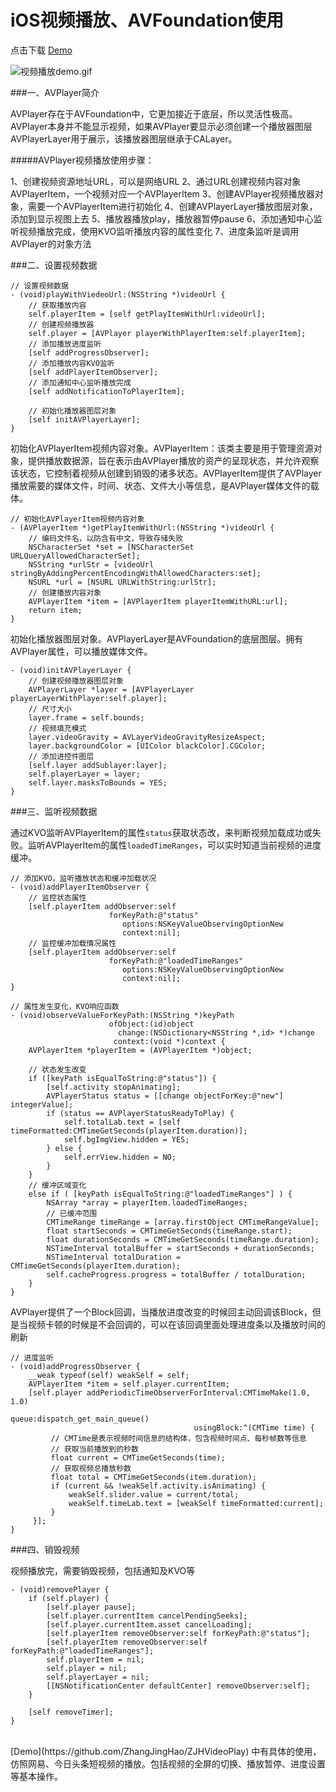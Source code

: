 # iOS视频播放、AVFoundation使用

点击下载 [Demo](https://github.com/ZhangJingHao/ZJHVideoPlay)

![视频播放demo.gif](https://upload-images.jianshu.io/upload_images/2120486-e72956ad9845af4d.gif?imageMogr2/auto-orient/strip)

###一、AVPlayer简介

AVPlayer存在于AVFoundation中，它更加接近于底层，所以灵活性极高。
AVPlayer本身并不能显示视频，如果AVPlayer要显示必须创建一个播放器图层AVPlayerLayer用于展示，该播放器图层继承于CALayer。

#####AVPlayer视频播放使用步骤：

1、创建视频资源地址URL，可以是网络URL
2、通过URL创建视频内容对象AVPlayerItem，一个视频对应一个AVPlayerItem
3、创建AVPlayer视频播放器对象，需要一个AVPlayerItem进行初始化
4、创建AVPlayerLayer播放图层对象，添加到显示视图上去
5、播放器播放play，播放器暂停pause
6、添加通知中心监听视频播放完成，使用KVO监听播放内容的属性变化
7、进度条监听是调用AVPlayer的对象方法

###二、设置视频数据

```
// 设置视频数据
- (void)playWithViedeoUrl:(NSString *)videoUrl {
    // 获取播放内容
    self.playerItem = [self getPlayItemWithUrl:videoUrl];
    // 创建视频播放器
    self.player = [AVPlayer playerWithPlayerItem:self.playerItem];
    // 添加播放进度监听
    [self addProgressObserver];
    // 添加播放内容KVO监听
    [self addPlayerItemObserver];
    // 添加通知中心监听播放完成
    [self addNotificationToPlayerItem];
    
    // 初始化播放器图层对象
    [self initAVPlayerLayer];
}
```

初始化AVPlayerItem视频内容对象。AVPlayerItem：该类主要是用于管理资源对象，提供播放数据源，旨在表示由AVPlayer播放的资产的呈现状态，并允许观察该状态，它控制着视频从创建到销毁的诸多状态。AVPlayerItem提供了AVPlayer播放需要的媒体文件，时间、状态、文件大小等信息，是AVPlayer媒体文件的载体。

```
// 初始化AVPlayerItem视频内容对象
- (AVPlayerItem *)getPlayItemWithUrl:(NSString *)videoUrl {
    // 编码文件名，以防含有中文，导致存储失败
    NSCharacterSet *set = [NSCharacterSet URLQueryAllowedCharacterSet];
    NSString *urlStr = [videoUrl stringByAddingPercentEncodingWithAllowedCharacters:set];
    NSURL *url = [NSURL URLWithString:urlStr];
    // 创建播放内容对象
    AVPlayerItem *item = [AVPlayerItem playerItemWithURL:url];
    return item;
}
```

初始化播放器图层对象。AVPlayerLayer是AVFoundation的底层图层。拥有AVPlayer属性，可以播放媒体文件。

```
- (void)initAVPlayerLayer {
    // 创建视频播放器图层对象
    AVPlayerLayer *layer = [AVPlayerLayer playerLayerWithPlayer:self.player];
    // 尺寸大小
    layer.frame = self.bounds;
    // 视频填充模式
    layer.videoGravity = AVLayerVideoGravityResizeAspect;
    layer.backgroundColor = [UIColor blackColor].CGColor;
    // 添加进控件图层
    [self.layer addSublayer:layer];
    self.playerLayer = layer;
    self.layer.masksToBounds = YES;
}
```

###三、监听视频数据

通过KVO监听AVPlayerItem的属性`status`获取状态改，来判断视频加载成功或失败。监听AVPlayerItem的属性`loadedTimeRanges`，可以实时知道当前视频的进度缓冲。

```
// 添加KVO，监听播放状态和缓冲加载状况
- (void)addPlayerItemObserver {
    // 监控状态属性
    [self.playerItem addObserver:self
                      forKeyPath:@"status"
                         options:NSKeyValueObservingOptionNew
                         context:nil];
    // 监控缓冲加载情况属性
    [self.playerItem addObserver:self
                      forKeyPath:@"loadedTimeRanges"
                         options:NSKeyValueObservingOptionNew
                         context:nil];
}

// 属性发生变化，KVO响应函数
- (void)observeValueForKeyPath:(NSString *)keyPath
                      ofObject:(id)object
                        change:(NSDictionary<NSString *,id> *)change
                       context:(void *)context {
    AVPlayerItem *playerItem = (AVPlayerItem *)object;
    
    // 状态发生改变
    if ([keyPath isEqualToString:@"status"]) {
        [self.activity stopAnimating];
        AVPlayerStatus status = [[change objectForKey:@"new"] integerValue];
        if (status == AVPlayerStatusReadyToPlay) {
            self.totalLab.text = [self timeFormatted:CMTimeGetSeconds(playerItem.duration)];
            self.bgImgView.hidden = YES;
        } else {
            self.errView.hidden = NO;
        }
    }
    // 缓冲区域变化
    else if ( [keyPath isEqualToString:@"loadedTimeRanges"] ) {
        NSArray *array = playerItem.loadedTimeRanges;
        // 已缓冲范围
        CMTimeRange timeRange = [array.firstObject CMTimeRangeValue];
        float startSeconds = CMTimeGetSeconds(timeRange.start);
        float durationSeconds = CMTimeGetSeconds(timeRange.duration);
        NSTimeInterval totalBuffer = startSeconds + durationSeconds;
        NSTimeInterval totalDuration = CMTimeGetSeconds(playerItem.duration);
        self.cacheProgress.progress = totalBuffer / totalDuration;
    }
}
```

AVPlayer提供了一个Block回调，当播放进度改变的时候回主动回调该Block，但是当视频卡顿的时候是不会回调的，可以在该回调里面处理进度条以及播放时间的刷新

```
// 进度监听
- (void)addProgressObserver {
    __weak typeof(self) weakSelf = self;
    AVPlayerItem *item = self.player.currentItem;
    [self.player addPeriodicTimeObserverForInterval:CMTimeMake(1.0, 1.0)
                                              queue:dispatch_get_main_queue()
                                         usingBlock:^(CMTime time) {
         // CMTime是表示视频时间信息的结构体，包含视频时间点、每秒帧数等信息
         // 获取当前播放到的秒数
         float current = CMTimeGetSeconds(time);
         // 获取视频总播放秒数
         float total = CMTimeGetSeconds(item.duration);
         if (current && !weakSelf.activity.isAnimating) {
             weakSelf.slider.value = current/total;
             weakSelf.timeLab.text = [weakSelf timeFormatted:current];
         }
     }];
}

```

###四、销毁视频

视频播放完，需要销毁视频，包括通知及KVO等

```
- (void)removePlayer {
    if (self.player) {
        [self.player pause];
        [self.player.currentItem cancelPendingSeeks];
        [self.player.currentItem.asset cancelLoading];
        [self.playerItem removeObserver:self forKeyPath:@"status"];
        [self.playerItem removeObserver:self forKeyPath:@"loadedTimeRanges"];
        self.playerItem = nil;
        self.player = nil;
        self.playerLayer = nil;
        [[NSNotificationCenter defaultCenter] removeObserver:self];
    }
    
    [self removeTimer];
}
```

<br>
 [Demo](https://github.com/ZhangJingHao/ZJHVideoPlay) 中有具体的使用，仿照网易、今日头条短视频的播放。包括视频的全屏的切换、播放暂停、进度设置等基本操作。



